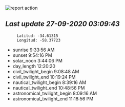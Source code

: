 ![report action](https://github.com/matiasz8/actions-for-reports/workflows/report%20action/badge.svg?branch=develop) 


## *****Last update 27-09-2020 03:09:43*****



		 Latitud: -34.61315
		 Longitud: -58.37723

 - sunrise 	 9:33:56 AM
 - sunset 	 9:54:16 PM
 - solar_noon 	 3:44:06 PM
 - day_length 	 12:20:20
 - civil_twilight_begin 	 9:08:48 AM
 - civil_twilight_end 	 10:19:24 PM
 - nautical_twilight_begin 	 8:39:16 AM
 - nautical_twilight_end 	 10:48:56 PM
 - astronomical_twilight_begin 	 8:09:16 AM
 - astronomical_twilight_end 	 11:18:56 PM
